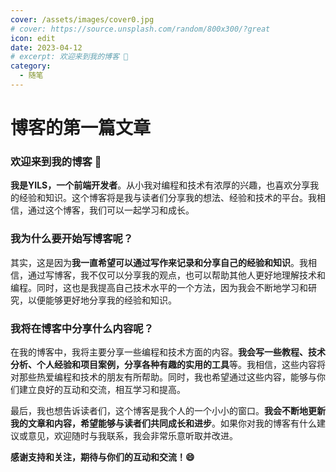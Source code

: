 ```yaml
---
cover: /assets/images/cover0.jpg
# cover: https://source.unsplash.com/random/800x300/?great
icon: edit
date: 2023-04-12
# excerpt: 欢迎来到我的博客 🎉
category:
  - 随笔
---
```


# 博客的第一篇文章

### 欢迎来到我的博客 🎉

**我是YILS，一个前端开发者**。从小我对编程和技术有浓厚的兴趣，也喜欢分享我的经验和知识。这个博客将是我与读者们分享我的想法、经验和技术的平台。我相信，通过这个博客，我们可以一起学习和成长。

### 我为什么要开始写博客呢？

其实，这是因为**我一直希望可以通过写作来记录和分享自己的经验和知识**。我相信，通过写博客，我不仅可以分享我的观点，也可以帮助其他人更好地理解技术和编程。同时，这也是我提高自己技术水平的一个方法，因为我会不断地学习和研究，以便能够更好地分享我的经验和知识。

### 我将在博客中分享什么内容呢？

在我的博客中，我将主要分享一些编程和技术方面的内容。**我会写一些教程、技术分析、个人经验和项目案例，分享各种有趣的实用的工具**等。我相信，这些内容将对那些热爱编程和技术的朋友有所帮助。同时，我也希望通过这些内容，能够与你们建立良好的互动和交流，相互学习和提高。

最后，我也想告诉读者们，这个博客是我个人的一个小小的窗口。**我会不断地更新我的文章和内容，希望能够与读者们共同成长和进步**。如果你对我的博客有什么建议或意见，欢迎随时与我联系，我会非常乐意听取并改进。

**感谢支持和关注，期待与你们的互动和交流！😄**
